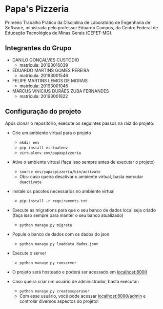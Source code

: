 # Papa's Pizzeria

Primeiro Trabalho Prático da Disciplina de Laboratório de Engenharia de Software, ministrada pelo professor Eduardo Campos, do Centro Federal de Educação Tecnológica de Minas Gerais (CEFET-MG).

## Integrantes do Grupo 

- DANILO GONÇALVES CUSTÓDIO
    - matrícula: 20193016039
- EDUARDO MARTINS GOMES PEREIRA
    - matrícula: 20193001546
- FELIPE MARTINS LEMOS DE MORAIS
    - matrícula: 20193001045
- MARCUS VINICIUS DURÃES ZUBA FERNANDES
    - matrícula: 20193001822

## Configuração do projeto

Após clonar o repositório, execute os seguintes passos na raiz do projeto:

- Crie um ambiente virtual para o projeto
    - `mkdir env`
    - `pip install virtualenv`
    - `virtualenv env/papaspizzeria`

- Ative o ambiente virtual (faça isso sempre antes de executar o projeto)
    - `source env/papaspizzeria/bin/activate`
    - Obs: caso queira desativar o ambiente virtual, basta executar `deactivate`

- Instale os pacotes necessários no ambiente virtual 
    - `pip install -r requirements.txt`

- Execute as migrations para que o seu banco de dados local seja criado (faça isso sempre para manter o seu banco atualizado)
    - `python manage.py migrate`

- Popule o banco de dados com os dados do json
    - `python manage.py loaddata dados.json`

- Execute o server
    - `python manage.py runserver`

- O projeto será hosteado e poderá ser acessado em [localhost:8000](http://localhost:8000)

- Caso queira criar um usuário de administrador, basta executar:
    - `python manage.py createsuperuser`
    - Com esse usuário, você pode acessar [localhost:8000/admin](http://localhost:8000) 
    e controlar diversos aspectos do projeto!  

